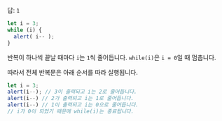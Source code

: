 답: `1`

```js run
let i = 3;
while (i) {
  alert( i-- );
}
```

반복이 하나씩 끝날 때마다 `i`는 `1`씩 줄어듭니다. `while(i)`은 `i = 0`일 때 멈춥니다.

따라서 전체 반복문은 아래 순서를 따라 실행됩니다.

```js
let i = 3;
alert(i--); // 3이 출력되고 i는 2로 줄어듭니다.
alert(i--) // 2가 출력되고 i는 1로 줄어듭니다.
alert(i--) // 1이 출력되고 i는 0으로 줄어듭니다.
// i가 0이 되었기 때문에 while(i)는 종료됩니다.
```
